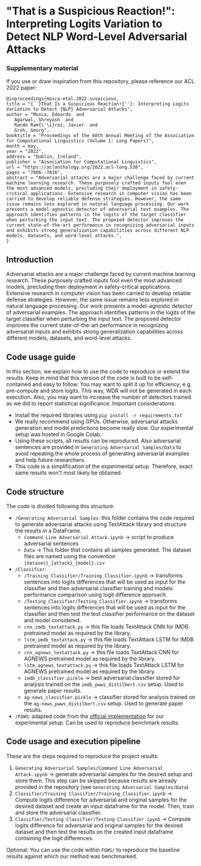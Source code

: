 # "That is a Suspicious Reaction!": Interpreting Logits Variation to Detect NLP Word-Level Adversarial Attacks
### Supplementary material

If you use or draw inspiration from this repository, please reference our ACL 2022 paper:

```
@inproceedings{mosca-etal-2022-suspicious,
title = "{``}That Is a Suspicious Reaction!{''}: Interpreting Logits Variation to Detect {NLP} Adversarial Attacks",
author = "Mosca, Edoardo  and
   Agarwal, Shreyash  and
   Rando Ram{\'\i}rez, Javier  and
   Groh, Georg",
booktitle = "Proceedings of the 60th Annual Meeting of the Association for Computational Linguistics (Volume 1: Long Papers)",
month = may,
year = "2022",
address = "Dublin, Ireland",
publisher = "Association for Computational Linguistics",
url = "https://aclanthology.org/2022.acl-long.538",
pages = "7806--7816",
abstract = "Adversarial attacks are a major challenge faced by current machine learning research. These purposely crafted inputs fool even the most advanced models, precluding their deployment in safety-critical applications. Extensive research in computer vision has been carried to develop reliable defense strategies. However, the same issue remains less explored in natural language processing. Our work presents a model-agnostic detector of adversarial text examples. The approach identifies patterns in the logits of the target classifier when perturbing the input text. The proposed detector improves the current state-of-the-art performance in recognizing adversarial inputs and exhibits strong generalization capabilities across different NLP models, datasets, and word-level attacks.",
}
```

## Introduction
Adversarial attacks are a major challenge faced by current machine learning research. These purposely crafted inputs fool even the most advanced models, precluding their deployment in safety-critical applications. Extensive research in computer vision has been carried to develop reliable defense strategies. However, the same issue remains less explored in natural language processing. Our work presents a model-agnostic detector of adversarial examples. The approach identifies patterns in the logits of the target classifier when perturbing the input text. The proposed detector improves the current state-of-the-art performance in recognizing adversarial inputs and exhibits strong generalization capabilities across different models, datasets, and word-level attacks.

## Code usage guide
In this section, we explain how to use the code to reproduce or extend the results. Keep in mind that this version of the code is built to be self-contained and easy to follow. You may want to split it up for efficiency; e.g. pre-compute and store logits. This way, WDR will not be generated in each execution. Also, you may want to increase the number of detectors trained as we did to report statistical significance.
Important considerations:
* Install the required libraries using `pip install -r requirements.txt`
* We really recommend using GPUs. Otherwise, adversarial attacks generation and model predictions become really slow. Our experimental setup was hosted in Google Colab.
* Using these scripts, all results can be reproduced. Also adversarial sentences are provided in `Generating Adversarial Samples/Data` to avoid repeating the whole process of generating adversarial examples and help future researchers.
* This code is a simplification of the experimental setup. Therefore, exact same results won't most likely be obtained. 

## Code structure
The code is divided following this structure:
* `/Generating Adversarial Samples`: this folder contains the code required to generate adversarial attacks using TextAttack library and structure the results in a DataFrame.
    * `Command Line Adversarial Attack.ipynb` -> script to produce adversarial sentences
    * `Data` -> This folder that contains all samples generated. The dataset files are named using the convention `{dataset}_{attack}_{model}.csv`
* `/Classifier`:
    * `/Training Classifier/Training_Classifier.ipynb` -> transforms sentences into logits differences that will be used as input for the classifier and then  adversarial classifier training and models performance comparison using logit difference approach.
    * `/Testing Classifier/Testing_Classifier.ipynb` -> transforms sentences into logits differences that will be used as input for the classifier and then test the test classifier performance on the dataset and model considered.
    * `cnn_imdb_textattack.py` -> this file loads TextAttack CNN for IMDB pretrained model as required by the library.
    * `lstm_imdb_textattack.py` -> this file loads TextAttack LSTM for IMDB pretrained model as required by the library.
    * `cnn_agnews_textattack.py` -> this file loads TextAttack CNN for AGNEWS pretrained model as required by the library.
    * `lstm_agnews_textattack.py` -> this file loads TextAttack LSTM for AGNEWS pretrained model as required by the library.
    * `imdb_classifier.pickle` -> best adversarial classifier stored for analysis trained on the `imdb_pwws_distilbert.csv` setup. Used to generate paper results.
    * `ag-news_classifier.pickle` -> classifier stored for analysis trained on the `ag-news_pwws_distilbert.csv` setup. Used to generate paper results.
* `/FGWS`: adapted code from the [official implementation](https://github.com/maximilianmozes/fgws) for our experimental setup. Can be used to reproduce benchmark results.

## Code usage and execution pipeline
These are the steps required to reproduce the project results:
1. `Generating Adversarial Samples/Command Line Adversarial Attack.ipynb` -> generate adversarial samples for the desired setup and store them. This step can be skipped because results are already provided in the repository (see `Generating Adversarial Samples/Data`)
2. `Classifier/Training Classifier/Training_Classifier.ipynb` -> Compute logits difference for adversarial and original samples for the desired dataset and create an input dataframe for the model. Then, train and store the adversarial classifier.
3. `Classifier/Testing Classifier/Testing Classifier.ipynb` -> Compute logits difference for adversarial and original samples for the desired dataset and then test the results on the created input dataframe containing the logit differences.

Optional: You can use the code within `FGWS/` to reproduce the baseline results against which our method was benchmarked.
